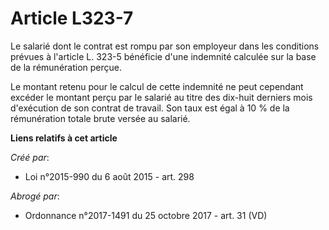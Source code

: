 # Article L323-7

Le salarié dont le contrat est rompu par son employeur dans les conditions prévues à l'article L. 323-5 bénéficie d'une
indemnité calculée sur la base de la rémunération perçue. 

Le montant retenu pour le calcul de cette indemnité ne peut cependant excéder le montant perçu par le salarié au titre des
dix-huit derniers mois d'exécution de son contrat de travail. Son taux est égal à 10 % de la rémunération totale brute versée
au salarié.

**Liens relatifs à cet article**

_Créé par_:

  - Loi n°2015-990 du 6 août 2015 - art. 298

_Abrogé par_:

  - Ordonnance n°2017-1491 du 25 octobre 2017 - art. 31 (VD)
